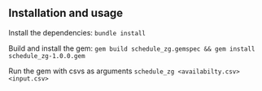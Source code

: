 ## Installation and usage

Install the dependencies:
`bundle install`

Build and install the gem:
`gem build schedule_zg.gemspec && gem install schedule_zg-1.0.0.gem`

Run the gem with csvs as arguments
`schedule_zg <availabilty.csv> <input.csv>`
